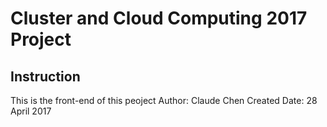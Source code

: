 # Cluster and Cloud Computing 2017 Project
## Instruction

This is the front-end of this peoject
Author: Claude Chen
Created Date: 28 April 2017
